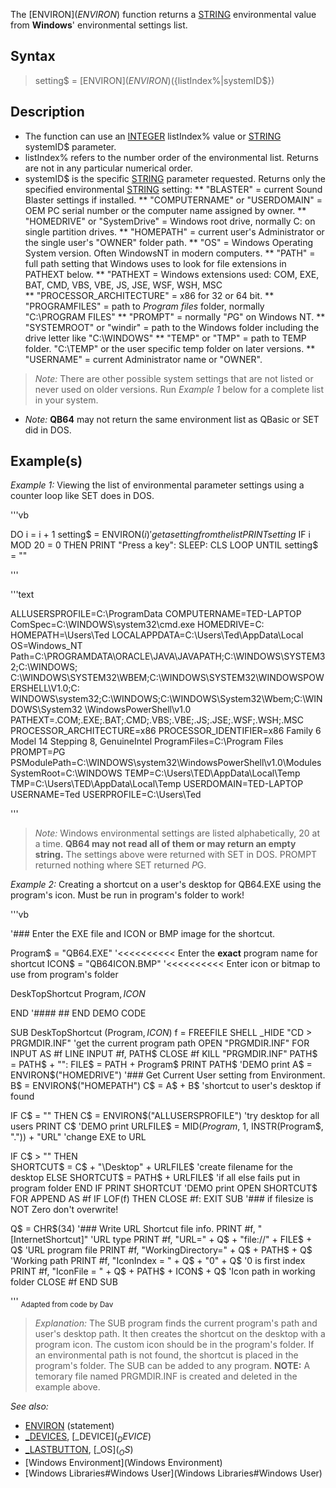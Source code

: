 The [ENVIRON$](ENVIRON$) function returns a [STRING](STRING) environmental value from **Windows**' environmental settings list.


## Syntax
 
>  setting$ = [ENVIRON$](ENVIRON$)({listIndex%|systemID$})


## Description

* The function can use an [INTEGER](INTEGER) listIndex% value or [STRING](STRING) systemID$ parameter.
* listIndex% refers to the number order of the environmental list. Returns are not in any particular numerical order.
* systemID$ is the specific [STRING](STRING) parameter requested. Returns only the specified environmental [STRING](STRING) setting:
** "BLASTER" = current Sound Blaster settings if installed. 
** "COMPUTERNAME" or "USERDOMAIN" = OEM PC serial number or the computer name assigned by owner.
** "HOMEDRIVE" or "SystemDrive" = Windows root drive, normally C: on single partition drives.
** "HOMEPATH" = current user's Administrator or the single user's "OWNER" folder path.
** "OS" = Windows Operating System version. Often WindowsNT in modern computers.
** "PATH" = full path setting that Windows uses to look for file extensions in PATHEXT below.
** "PATHEXT = Windows extensions used:  COM, EXE, BAT, CMD, VBS, VBE, JS, JSE, WSF, WSH, MSC  
** "PROCESSOR_ARCHITECTURE" = x86 for 32 or 64 bit.
** "PROGRAMFILES" = path to *Program files* folder, normally "C:\PROGRAM FILES"
** "PROMPT" = normally "$P$G" on Windows NT.
** "SYSTEMROOT" or "windir" = path to the Windows folder including the drive letter like "C:\WINDOWS"
** "TEMP" or "TMP" = path to TEMP folder. "C:\TEMP" or the user specific temp folder on later versions.
** "USERNAME" = current Administrator name or "OWNER".
>  *Note:* There are other possible system settings that are not listed or never used on older versions. Run *Example 1* below for a complete list in your system.
<!-- Sentence removed for being unclear/needs revision: * The OS in Win 9X or ME can be found in the "PROMPT" parameter ID. Returns are limited in Win 9X and ME. -->
* *Note:* **QB64** may not return the same environment list as QBasic or SET did in DOS.


## Example(s)

*Example 1:* Viewing the list of environmental parameter settings using a counter loop like SET does in DOS.


'''vb

DO
  i = i + 1
  setting$ = ENVIRON$(i) ' get a setting from the list
  PRINT setting$
  IF i MOD 20 = 0 THEN PRINT "Press a key": SLEEP: CLS
LOOP UNTIL setting$ = ""

'''

'''text


ALLUSERSPROFILE=C:\ProgramData
COMPUTERNAME=TED-LAPTOP
ComSpec=C:\WINDOWS\system32\cmd.exe
HOMEDRIVE=C:
HOMEPATH=\Users\Ted
LOCALAPPDATA=C:\Users\Ted\AppData\Local
OS=Windows_NT
Path=C:\PROGRAMDATA\ORACLE\JAVA\JAVAPATH;C:\WINDOWS\SYSTEM32;C:\WINDOWS;
C:\WINDOWS\SYSTEM32\WBEM;C:\WINDOWS\SYSTEM32\WINDOWSPOWERSHELL\V1.0\;C:\
WINDOWS\system32;C:\WINDOWS;C:\WINDOWS\System32\Wbem;C:\WINDOWS\System32
\WindowsPowerShell\v1.0\
PATHEXT=.COM;.EXE;.BAT;.CMD;.VBS;.VBE;.JS;.JSE;.WSF;.WSH;.MSC
PROCESSOR_ARCHITECTURE=x86
PROCESSOR_IDENTIFIER=x86 Family 6 Model 14 Stepping 8, GenuineIntel
ProgramFiles=C:\Program Files
PROMPT=$P$G
PSModulePath=C:\WINDOWS\system32\WindowsPowerShell\v1.0\Modules\
SystemRoot=C:\WINDOWS
TEMP=C:\Users\TED\AppData\Local\Temp
TMP=C:\Users\TED\AppData\Local\Temp
USERDOMAIN=TED-LAPTOP
USERNAME=Ted
USERPROFILE=C:\Users\Ted

'''

> *Note:* Windows environmental settings are listed alphabetically, 20 at a time. **QB64 may not read all of them or may return an empty string.** The settings above were returned with SET in DOS. PROMPT returned nothing where SET returned $P$G. 


*Example 2:* Creating a shortcut on a user's desktop for QB64.EXE using the program's icon. Must be run in program's folder to work!

'''vb

'###  Enter the EXE file and ICON or BMP image for the shortcut.

Program$ = "QB64.EXE"  '<<<<<<<<<< Enter the **exact** program name for shortcut
ICON$ = "QB64ICON.BMP" '<<<<<<<<<< Enter icon or bitmap to use from program's folder

DeskTopShortcut Program$, ICON$

END             '#### ##  END DEMO CODE 



SUB DeskTopShortcut (Program$, ICON$)
f = FREEFILE
SHELL _HIDE "CD > PRGMDIR.INF"  'get the current program path
OPEN "PRGMDIR.INF" FOR INPUT AS #f
LINE INPUT #f, PATH$
CLOSE #f
KILL "PRGMDIR.INF"
PATH$ = PATH$ + "\": FILE$ = PATH + Program$
PRINT PATH$                         'DEMO print
A$ = ENVIRON$("HOMEDRIVE")          '###  Get Current User setting from Environment.
B$ = ENVIRON$("HOMEPATH")
C$ = A$ + B$                        'shortcut to user's desktop if found

IF C$ = "" THEN C$ = ENVIRON$("ALLUSERSPROFILE") 'try desktop for all users
PRINT C$                            'DEMO print
URLFILE$ = MID$(Program$, 1, INSTR(Program$, ".")) + "URL" 'change EXE to URL

IF C$ > "" THEN  
     SHORTCUT$ = C$ + "\Desktop\" + URLFILE$ 'create filename for the desktop
ELSE SHORTCUT$ = PATH$ + URLFILE$   'if all else fails put in program folder
END IF
PRINT SHORTCUT                      'DEMO print
OPEN SHORTCUT$ FOR APPEND AS #f
IF LOF(f) THEN CLOSE #f: EXIT SUB   '###  if filesize is NOT Zero don't overwrite!

Q$ = CHR$(34)                       '###  Write URL Shortcut file info.
PRINT #f, "[InternetShortcut]"                    'URL type
PRINT #f, "URL=" + Q$ + "file://" + FILE$ + Q$    'URL program file
PRINT #f, "WorkingDirectory=" + Q$ + PATH$ + Q$   'Working path
PRINT #f, "IconIndex = " + Q$ + "0" + Q$          '0 is first index
PRINT #f, "IconFile = " + Q$ + PATH$ + ICON$ + Q$ 'Icon path in working folder
CLOSE #f
END SUB 

'''
<sub>Adapted from code by Dav</sub>
>  *Explanation:* The SUB program finds the current program's path and user's desktop path. It then creates the shortcut on the desktop with a program icon. The custom icon should be in the program's folder. If an environmental path is not found, the shortcut is placed in the program's folder. The SUB can be added to any program. 
> **NOTE:** A temorary file named PRGMDIR.INF is created and deleted in the example above.


*See also:* 
* [ENVIRON](ENVIRON) (statement)
* [_DEVICES](_DEVICES), [_DEVICE$](_DEVICE$)
* [_LASTBUTTON](_LASTBUTTON), [_OS$](_OS$)
* [Windows Environment](Windows Environment)
* [Windows Libraries#Windows User](Windows Libraries#Windows User)




